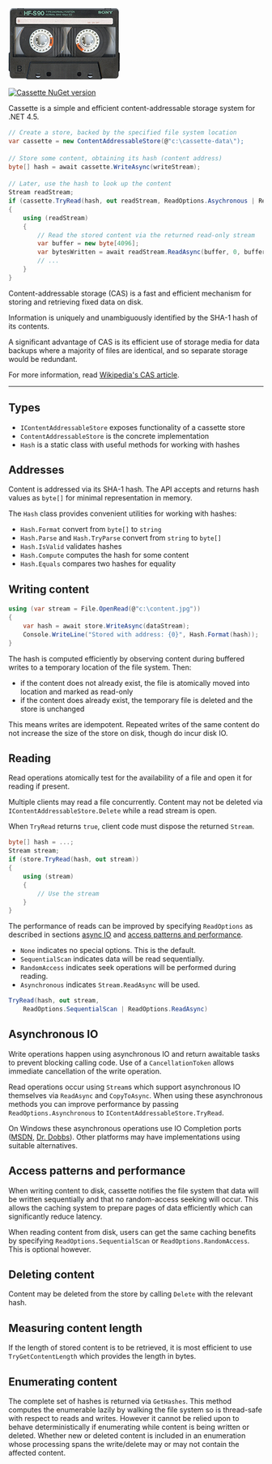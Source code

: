 ![Cassette](Cassette.png)

[![Cassette NuGet version](https://img.shields.io/nuget/v/DrewNoakes.Cassette.svg)](https://www.nuget.org/packages/DrewNoakes.Cassette/)

Cassette is a simple and efficient content-addressable storage system for .NET 4.5.

```csharp
// Create a store, backed by the specified file system location
var cassette = new ContentAddressableStore(@"c:\cassette-data\");

// Store some content, obtaining its hash (content address)
byte[] hash = await cassette.WriteAsync(writeStream);

// Later, use the hash to look up the content
Stream readStream;
if (cassette.TryRead(hash, out readStream, ReadOptions.Asychronous | ReadOptions.SequentialScan))
{
    using (readStream)
    {
        // Read the stored content via the returned read-only stream
        var buffer = new byte[4096];
        var bytesWritten = await readStream.ReadAsync(buffer, 0, buffer.Length);
        // ...
    }
}
```

Content-addressable storage (CAS) is a fast and efficient mechanism for storing and retrieving fixed data on disk.

Information is uniquely and unambiguously identified by the SHA-1 hash of its contents.

A significant advantage of CAS is its efficient use of storage media for data backups where a majority of files are identical, and so separate storage would be redundant.

For more information, read [Wikipedia's CAS article](http://en.wikipedia.org/wiki/Content-addressable_storage).

---

## Types

* `IContentAddressableStore` exposes functionality of a cassette store
* `ContentAddressableStore` is the concrete implementation
* `Hash` is a static class with useful methods for working with hashes

## Addresses

Content is addressed via its SHA-1 hash. The API accepts and returns hash values as `byte[]` for minimal representation in memory.

The `Hash` class provides convenient utilities for working with hashes:

* `Hash.Format` convert from `byte[]` to `string`
* `Hash.Parse` and `Hash.TryParse` convert from `string` to `byte[]`
* `Hash.IsValid` validates hashes
* `Hash.Compute` computes the hash for some content
* `Hash.Equals` compares two hashes for equality

## Writing content

```csharp
using (var stream = File.OpenRead(@"c:\content.jpg"))
{
    var hash = await store.WriteAsync(dataStream);
    Console.WriteLine("Stored with address: {0}", Hash.Format(hash));
}
```

The hash is computed efficiently by observing content during buffered writes to a temporary location of the file system. Then:

* if the content does not already exist, the file is atomically moved into location and marked as read-only
* if the content does already exist, the temporary file is deleted and the store is unchanged

This means writes are idempotent. Repeated writes of the same content do not increase the size of the store on disk, though do incur disk IO.

## Reading

Read operations atomically test for the availability of a file and open it for reading if present.

Multiple clients may read a file concurrently. Content may not be deleted via `IContentAddressableStore.Delete` while a read stream is open.

When `TryRead` returns `true`, client code must dispose the returned `Stream`.

```csharp
byte[] hash = ...;
Stream stream;
if (store.TryRead(hash, out stream))
{
    using (stream)
    {
        // Use the stream
    }
}
```

The performance of reads can be improved by specifying `ReadOptions` as described in sections [async IO](#Asynchronous-IO) and [access patterns and performance](#Access-patterns-and-performance).

* `None` indicates no special options. This is the default.
* `SequentialScan` indicates data will be read sequentially.
* `RandomAccess` indicates seek operations will be performed during reading.
* `Asynchronous` indicates `Stream.ReadAsync` will be used.

```csharp
TryRead(hash, out stream,
    ReadOptions.SequentialScan | ReadOptions.ReadAsync)
```

## Asynchronous IO

Write operations happen using asynchronous IO and return awaitable tasks to prevent blocking calling code. Use of a `CancellationToken` allows immediate cancellation of the write operation.

Read operations occur using `Stream`s which support asynchronous IO themselves via `ReadAsync` and `CopyToAsync`. When using these asynchronous methods you can improve performance by passing `ReadOptions.Asynchronous` to `IContentAddressableStore.TryRead`.

On Windows these asynchronous operations use IO Completion ports ([MSDN](https://msdn.microsoft.com/en-us/library/windows/desktop/aa365198(v=vs.85).aspx), [Dr. Dobbs](http://www.drdobbs.com/cpp/multithreaded-asynchronous-io-io-comple/201202921)). Other platforms may have implementations using suitable alternatives.

## Access patterns and performance

When writing content to disk, cassette notifies the file system that data will be written sequentially and that no random-access seeking will occur. This allows the caching system to prepare pages of data efficiently which can significantly reduce latency.

When reading content from disk, users can get the same caching benefits by specifying `ReadOptions.SequentialScan` or `ReadOptions.RandomAccess`. This is optional however.

## Deleting content

Content may be deleted from the store by calling `Delete` with the relevant hash.

## Measuring content length

If the length of stored content is to be retrieved, it is most efficient to use `TryGetContentLength` which provides the length in bytes.

## Enumerating content

The complete set of hashes is returned via `GetHashes`. This method computes the enumerable lazily by walking the file system so is thread-safe with respect to reads and writes. However it cannot be relied upon to behave deterministically if enumerating while content is being written or deleted. Whether new or deleted content is included in an enumeration whose processing spans the write/delete may or may not contain the affected content.
